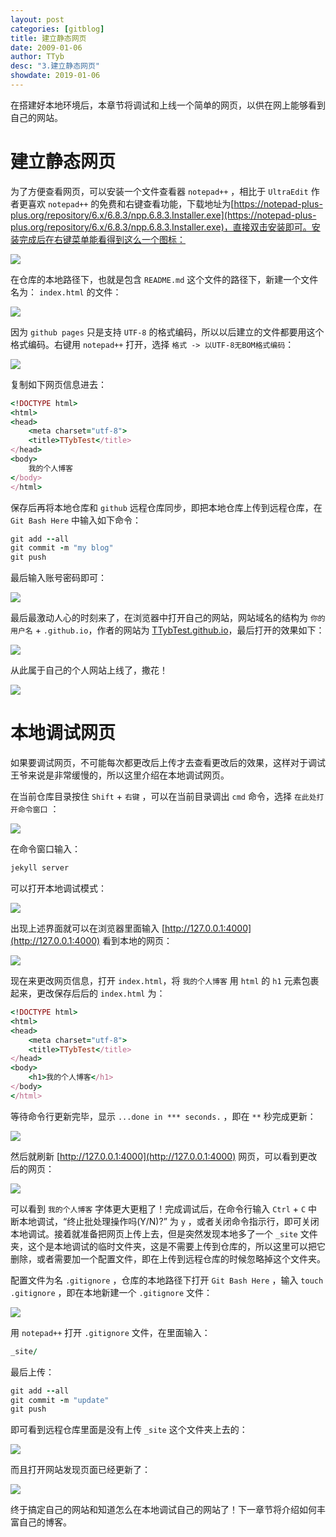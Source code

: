 ```yaml
---
layout: post
categories: [gitblog]
title: 建立静态网页
date: 2009-01-06
author: TTyb
desc: "3.建立静态网页"
showdate: 2019-01-06
---
```


在搭建好本地环境后，本章节将调试和上线一个简单的网页，以供在网上能够看到自己的网站。

# 建立静态网页

为了方便查看网页，可以安装一个文件查看器 `notepad++` ，相比于 `UltraEdit` 作者更喜欢 `notepad++` 的免费和右键查看功能，下载地址为[https://notepad-plus-plus.org/repository/6.x/6.8.3/npp.6.8.3.Installer.exe](https://notepad-plus-plus.org/repository/6.x/6.8.3/npp.6.8.3.Installer.exe)，直接双击安装即可。安装完成后在右键菜单能看得到这么一个图标：

<p style="text-align:center"><img src="/img/gitblog3/20190106102806.jpg" class="img-responsive" style="display: block; margin-right: auto; margin-left: auto;"></p>

在仓库的本地路径下，也就是包含 `README.md` 这个文件的路径下，新建一个文件名为： `index.html` 的文件：

<p style="text-align:center"><img src="/img/gitblog3/20190106103006.jpg" class="img-responsive" style="display: block; margin-right: auto; margin-left: auto;"></p>

因为 `github pages` 只是支持 `UTF-8` 的格式编码，所以以后建立的文件都要用这个格式编码。右键用 `notepad++` 打开，选择 `格式 -> 以UTF-8无BOM格式编码`：

<p style="text-align:center"><img src="/img/gitblog3/20190106103210.jpg" class="img-responsive" style="display: block; margin-right: auto; margin-left: auto;"></p>

复制如下网页信息进去：

~~~ruby
<!DOCTYPE html>
<html>
<head>
    <meta charset="utf-8">
    <title>TTybTest</title>
</head>
<body>
	我的个人博客
</body>
</html>
~~~

保存后再将本地仓库和 `github` 远程仓库同步，即把本地仓库上传到远程仓库，在 `Git Bash Here` 中输入如下命令：

~~~ruby
git add --all
git commit -m "my blog"
git push
~~~

最后输入账号密码即可：

<p style="text-align:center"><img src="/img/gitblog3/20190106104032.jpg" class="img-responsive" style="display: block; margin-right: auto; margin-left: auto;"></p>

最后最激动人心的时刻来了，在浏览器中打开自己的网站，网站域名的结构为 `你的用户名` + `.github.io`，作者的网站为 [TTybTest.github.io](TTybTest.github.io)，最后打开的效果如下：

<p style="text-align:center"><img src="/img/gitblog3/20190106104540.jpg" class="img-responsive" style="display: block; margin-right: auto; margin-left: auto;"></p>

从此属于自己的个人网站上线了，撒花！

<p style="text-align:center"><img src="/img/gitblog3/425e5a5aae99de0d3dd8e69f1922d7a9.gif" class="img-responsive" style="display: block; margin-right: auto; margin-left: auto;"></p>

# 本地调试网页

如果要调试网页，不可能每次都更改后上传才去查看更改后的效果，这样对于调试王爷来说是非常缓慢的，所以这里介绍在本地调试网页。

在当前仓库目录按住 `Shift` + `右键` ，可以在当前目录调出 `cmd` 命令，选择 `在此处打开命令窗口` ：

<p style="text-align:center"><img src="/img/gitblog3/20190106120348.jpg" class="img-responsive" style="display: block; margin-right: auto; margin-left: auto;"></p>

在命令窗口输入：

~~~ruby
jekyll server
~~~

可以打开本地调试模式：

<p style="text-align:center"><img src="/img/gitblog3/20190106120630.jpg" class="img-responsive" style="display: block; margin-right: auto; margin-left: auto;"></p>

出现上述界面就可以在浏览器里面输入 [http://127.0.0.1:4000](http://127.0.0.1:4000) 看到本地的网页：

<p style="text-align:center"><img src="/img/gitblog3/20190106121051.jpg" class="img-responsive" style="display: block; margin-right: auto; margin-left: auto;"></p>

现在来更改网页信息，打开 `index.html`，将 `我的个人博客` 用 `html` 的 `h1` 元素包裹起来，更改保存后后的 `index.html` 为：

~~~ruby
<!DOCTYPE html>
<html>
<head>
    <meta charset="utf-8">
    <title>TTybTest</title>
</head>
<body>
	<h1>我的个人博客</h1>
</body>
</html>
~~~

等待命令行更新完毕，显示 `...done in *** seconds.` ，即在 `**` 秒完成更新：

<p style="text-align:center"><img src="/img/gitblog3/20190106121605.jpg" class="img-responsive" style="display: block; margin-right: auto; margin-left: auto;"></p>

然后就刷新 [http://127.0.0.1:4000](http://127.0.0.1:4000) 网页，可以看到更改后的网页：

<p style="text-align:center"><img src="/img/gitblog3/20190106121755.jpg" class="img-responsive" style="display: block; margin-right: auto; margin-left: auto;"></p>

可以看到 `我的个人博客` 字体更大更粗了！完成调试后，在命令行输入 `Ctrl` + `C` 中断本地调试，“终止批处理操作吗(Y/N)?” 为 `y` ，或者关闭命令指示行，即可关闭本地调试。接着就准备把网页上传上去，但是突然发现本地多了一个 `_site` 文件夹，这个是本地调试的临时文件夹，这是不需要上传到仓库的，所以这里可以把它删除，或者需要加一个配置文件，即在上传到远程仓库的时候忽略掉这个文件夹。

配置文件为名 `.gitignore` ，仓库的本地路径下打开 `Git Bash Here` ，输入 `touch .gitignore` ，即在本地新建一个 `.gitignore` 文件：

<p style="text-align:center"><img src="/img/gitblog3/20190106123612.jpg" class="img-responsive" style="display: block; margin-right: auto; margin-left: auto;"></p>

用 `notepad++` 打开 `.gitignore` 文件，在里面输入：

~~~ruby
_site/
~~~

最后上传：

~~~ruby
git add --all
git commit -m "update"
git push
~~~

即可看到远程仓库里面是没有上传 `_site` 这个文件夹上去的：

<p style="text-align:center"><img src="/img/gitblog3/20190106124326.jpg" class="img-responsive" style="display: block; margin-right: auto; margin-left: auto;"></p>

而且打开网站发现页面已经更新了：

<p style="text-align:center"><img src="/img/gitblog3/20190106124349.jpg" class="img-responsive" style="display: block; margin-right: auto; margin-left: auto;"></p>

终于搞定自己的网站和知道怎么在本地调试自己的网站了！下一章节将介绍如何丰富自己的博客。
